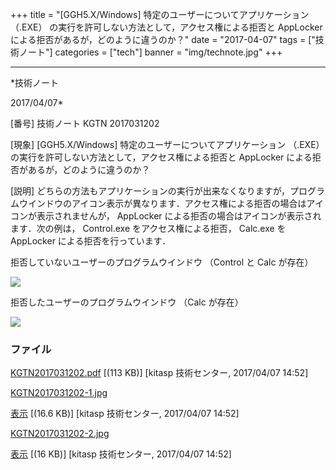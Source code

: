 ﻿+++
title = "[GGH5.X/Windows] 特定のユーザーについてアプリケーション （.EXE） の実行を許可しない方法として，アクセス権による拒否と AppLocker による拒否があるが，どのように違うのか？"
date = "2017-04-07"
tags = ["技術ノート"]
categories = ["tech"]
banner = "img/technote.jpg"
+++

-----------------------------------------------------------------------------------------------------------------------------

*技術ノート

2017/04/07*


[番号]
技術ノート KGTN 2017031202

[現象]
[GGH5.X/Windows] 特定のユーザーについてアプリケーション （.EXE）
の実行を許可しない方法として，アクセス権による拒否と AppLocker
による拒否があるが，どのように違うのか？

[説明]
どちらの方法もアプリケーションの実行が出来なくなりますが，プログラムウインドウのアイコン表示が異なります．アクセス権による拒否の場合はアイコンが表示されませんが，
AppLocker による拒否の場合はアイコンが表示されます．次の例は，
Control.exe をアクセス権による拒否， Calc.exe を AppLocker
による拒否を行っています．

拒否していないユーザーのプログラムウインドウ （Control と Calc が存在）

![](http://techreport.kitasp.net/attachments/download/3346/KGTN2017031202-1.jpg)

拒否したユーザーのプログラムウインドウ （Calc が存在）

![](http://techreport.kitasp.net/attachments/download/3347/KGTN2017031202-2.jpg)


### ファイル

 
 


[KGTN2017031202.pdf](http://techreport.kitasp.net/attachments/download/3345/KGTN2017031202.pdf)
 [(113 KB)] [kitasp 技術センター, 2017/04/07
14:52]

[KGTN2017031202-1.jpg](http://techreport.kitasp.net/attachments/download/3346/KGTN2017031202-1.jpg)

[表示](http://techreport.kitasp.net/attachments/3346/KGTN2017031202-1.jpg "表示")
 [(16.6 KB)] [kitasp 技術センター, 2017/04/07
14:52]

[KGTN2017031202-2.jpg](http://techreport.kitasp.net/attachments/download/3347/KGTN2017031202-2.jpg)

[表示](http://techreport.kitasp.net/attachments/3347/KGTN2017031202-2.jpg "表示")
 [(16 KB)] [kitasp 技術センター, 2017/04/07
14:52]


 


 

